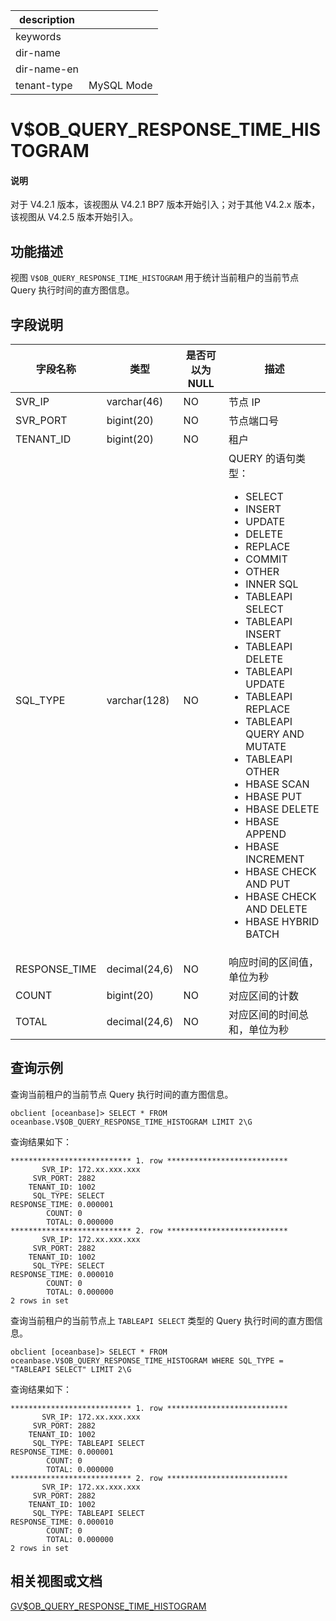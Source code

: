 |description||
|---|---|
|keywords||
|dir-name||
|dir-name-en||
|tenant-type|MySQL Mode|

# V$OB_QUERY_RESPONSE_TIME_HISTOGRAM

<main id="notice" type='explain'>
<h4>说明</h4>
<p>对于 V4.2.1 版本，该视图从 V4.2.1 BP7 版本开始引入；对于其他 V4.2.x 版本，该视图从 V4.2.5 版本开始引入。</p>
</main>

## 功能描述

视图 `V$OB_QUERY_RESPONSE_TIME_HISTOGRAM` 用于统计当前租户的当前节点 Query 执行时间的直方图信息。

## 字段说明

| **字段名称** | **类型** | **是否可以为 NULL** | **描述** |
| ------------ | -------- | ------------------ | -------- |
| SVR_IP        | varchar(46)   | NO   | 节点 IP     |
| SVR_PORT      | bigint(20)    | NO   | 节点端口号     |
| TENANT_ID     | bigint(20)    | NO   | 租户     |
| SQL_TYPE      | varchar(128)  | NO   | QUERY 的语句类型：<ul><li>SELECT</li><li>INSERT</li><li>UPDATE</li><li>DELETE</li><li>REPLACE</li><li>COMMIT</li><li>OTHER</li><li>INNER SQL</li><li>TABLEAPI SELECT</li><li>TABLEAPI INSERT</li><li>TABLEAPI DELETE</li><li>TABLEAPI UPDATE</li><li>TABLEAPI REPLACE</li><li>TABLEAPI QUERY AND MUTATE</li><li>TABLEAPI OTHER</li><li>HBASE SCAN</li><li>HBASE PUT</li><li>HBASE DELETE</li><li>HBASE APPEND</li><li>HBASE INCREMENT</li><li>HBASE CHECK AND PUT</li><li>HBASE CHECK AND DELETE</li><li>HBASE HYBRID BATCH</li></ul>     |
| RESPONSE_TIME | decimal(24,6) | NO   | 响应时间的区间值，单位为秒     |
| COUNT         | bigint(20)    | NO   | 对应区间的计数     |
| TOTAL         | decimal(24,6) | NO   | 对应区间的时间总和，单位为秒     |

## 查询示例

查询当前租户的当前节点 Query 执行时间的直方图信息。

```shell
obclient [oceanbase]> SELECT * FROM oceanbase.V$OB_QUERY_RESPONSE_TIME_HISTOGRAM LIMIT 2\G
```

查询结果如下：

```shell
*************************** 1. row ***************************
       SVR_IP: 172.xx.xxx.xxx
     SVR_PORT: 2882
    TENANT_ID: 1002
     SQL_TYPE: SELECT
RESPONSE_TIME: 0.000001
        COUNT: 0
        TOTAL: 0.000000
*************************** 2. row ***************************
       SVR_IP: 172.xx.xxx.xxx
     SVR_PORT: 2882
    TENANT_ID: 1002
     SQL_TYPE: SELECT
RESPONSE_TIME: 0.000010
        COUNT: 0
        TOTAL: 0.000000
2 rows in set
```

查询当前租户的当前节点上 `TABLEAPI SELECT` 类型的 Query 执行时间的直方图信息。

```shell
obclient [oceanbase]> SELECT * FROM oceanbase.V$OB_QUERY_RESPONSE_TIME_HISTOGRAM WHERE SQL_TYPE = "TABLEAPI SELECT" LIMIT 2\G
```

查询结果如下：

```shell
*************************** 1. row ***************************
       SVR_IP: 172.xx.xxx.xxx
     SVR_PORT: 2882
    TENANT_ID: 1002
     SQL_TYPE: TABLEAPI SELECT
RESPONSE_TIME: 0.000001
        COUNT: 0
        TOTAL: 0.000000
*************************** 2. row ***************************
       SVR_IP: 172.xx.xxx.xxx
     SVR_PORT: 2882
    TENANT_ID: 1002
     SQL_TYPE: TABLEAPI SELECT
RESPONSE_TIME: 0.000010
        COUNT: 0
        TOTAL: 0.000000
2 rows in set
```

## 相关视图或文档

[GV$OB_QUERY_RESPONSE_TIME_HISTOGRAM](2620.gv-ob_query_response_time_histogram-of-mysql-mode.md)
